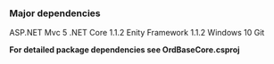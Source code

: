### Major dependencies

ASP.NET Mvc 5
.NET Core 1.1.2
Enity Framework 1.1.2
Windows 10
Git


**For detailed package dependencies see OrdBaseCore.csproj**